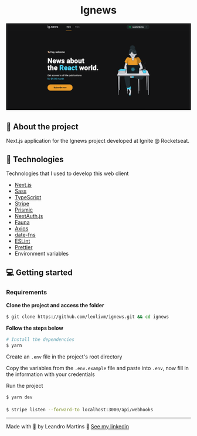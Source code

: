 <h1 align="center">Ignews</h1>

<p align="center">
  <img alt="letmeask" src=".github/demo.png" width="920" heigth="518" /> 
</p>

## :bookmark: About the project

Next.js application for the Ignews project developed at Ignite @ Rocketseat.

## 🚀 Technologies

Technologies that I used to develop this web client

- [Next.js](https://nextjs.org/)
- [Sass](https://sass-lang.com/)
- [TypeScript](https://www.typescriptlang.org/)
- [Stripe](https://stripe.com/)
- [Prismic](https://prismic.io/)
- [NextAuth.js](https://next-auth.js.org/)
- [Fauna](https://fauna.com/)
- [Axios](https://github.com/axios/axios)
- [date-fns](https://date-fns.org/)
- [ESLint](https://eslint.org/)
- [Prettier](https://prettier.io/)
- Environment variables

## 💻 Getting started

### Requirements

**Clone the project and access the folder**

```bash
$ git clone https://github.com/leolivm/ignews.git && cd ignews
```

**Follow the steps below**

```bash
# Install the dependencies
$ yarn
```

Create an `.env` file in the project's root directory

Copy the variables from the `.env.example` file and paste into `.env`, now fill in the information with your credentials

Run the project

```bash
$ yarn dev

$ stripe listen --forward-to localhost:3000/api/webhooks
```

---

Made with 💜 by Leandro Martins 👋 [See my linkedin](https://www.linkedin.com/in/leandro-martins-0640921a4/)
